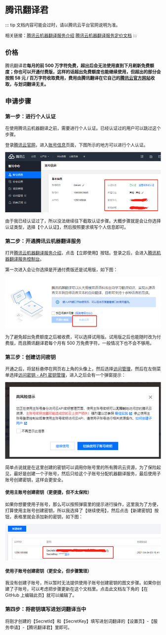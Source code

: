 # 腾讯翻译君

::: tip
文档内容可能会过时，请以腾讯云平台官网说明为准。

相关链接：[腾讯云机器翻译服务介绍](https://cloud.tencent.com/product/tmt) [腾讯云机器翻译服务定价文档](https://cloud.tencent.com/document/product/551/35017)
:::

## 价格

腾讯翻译君**每月的前 500 万字符免费，超出后会无法使用直到下月刷新免费额度；你也可以开通付费版，这样的话超出免费额度也能继续使用，但超出的部分会按照 58 元 / 百万字符收取费用，费用由腾讯翻译在它自己的[腾讯云官方网站](https://cloud.tencent.com/product/tmt)收取，与划词翻译无关。**

## 申请步骤

### 第一步：进行个人认证

在使用腾讯云机器翻译之前，需要进行个人认证。已经认证过的用户可以跳过这个步骤。

登录[腾讯云官网](https://cloud.tencent.com/)，进入[账号信息](https://console.cloud.tencent.com/developer)页面，下图所示的地方可以进行个人认证。

![进行个人认证](./img.png)

由于我已经认证过了，所以没法继续往下截取认证步骤。大概步骤就是会让你选择认证类型，选择【个人认证】，然后按照要求填写个人信息即可。

### 第二步：开通腾讯云机器翻译服务

打开[腾讯云机器翻译服务介绍](https://cloud.tencent.com/product/tmt)，点击【立即使用】按钮。登录之后，会进入[腾讯机器翻译服务控制台](https://console.cloud.tencent.com/tmt)。

第一次进入会让你选择是开通付费版还是试用版，如下图：

![开通按钮](../.vuepress/public/qq1.png)

为了避免超出免费额度之后被收费，可以选择试用版。试用版之后也能随时改为付费版，而且腾讯翻译君每个月有 500 万免费字符，一般情况下也不会不够用。

### 第三步：创建访问密钥

开通之后，将鼠标悬停在网页右上角的头像上，然后选择[访问管理](https://console.cloud.tencent.com/cam/overview)，然后在左侧菜单选择[访问密钥 - API 密钥管理](https://console.cloud.tencent.com/cam/capi)，进入之后会有一个弹窗提示：

![弹窗提示](./img_1.png)

简单点说就是在这里创建的密钥可以调用你账号里的所有腾讯云资源，为了保险起见，最好是创建一个子账号，然后只给这个子账号分配机器翻译服务，最后使用子账号创建密钥，这样会更安全。

#### 使用主账号创建密钥（更便捷，但不太保险）

如果你想要使用子账号，那么可以按照弹窗里的提示进行操作，这里我为了方便，打算使用主账号创建密钥，所以我选择了【继续使用】，然后点击【新建密钥】按钮，表格里就会添加新的密钥，如下图：

![img_2.png](./img_2.png)

#### 使用子账号创建密钥（更安全，但步骤繁琐）

我没有创建子账号，所以暂时无法提供使用子账号创建密钥的图文步骤。如果你创建了子账号，可以考虑把步骤更新在这个文档里。点击此文档左下角的【在 GitHub 上编辑此页】就可以编辑了。

### 第四步：将密钥填写进划词翻译当中

将刚才创建的【SecretId】和【SecretKey】填写进划词翻译的【设置页】-【服务申请】-【腾讯翻译君】里即可。